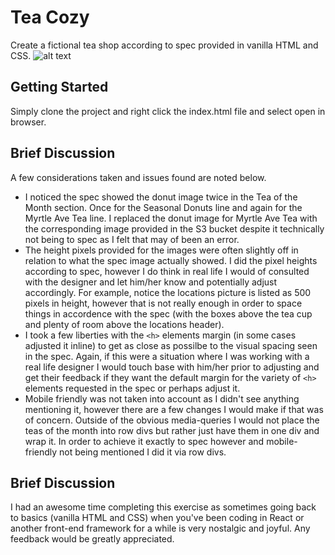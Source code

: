 # Tea Cozy

Create a fictional tea shop according to spec provided in vanilla HTML and CSS.
![alt text](https://s3.amazonaws.com/codecademy-content/courses/freelance-1/unit-4/img-tea-cozy-redline.jpg "Tea Cozy Spec")

## Getting Started

Simply clone the project and right click the index.html file and select open in browser.

## Brief Discussion

A few considerations taken and issues found are noted below.
  * I noticed the spec showed the donut image twice in the Tea of the Month section.  Once for the Seasonal Donuts line and again for the Myrtle Ave Tea line.  I replaced the donut image for Myrtle Ave Tea with the corresponding image provided in the S3 bucket despite it technically not being to spec as I felt that may of been an error.
  * The height pixels provided for the images were often slightly off in relation to what the spec image actually showed.  I did the pixel heights according to spec, however I do think in real life I would of consulted with the designer and let him/her know and potentially adjust accordingly.  For example, notice the locations picture is listed as 500 pixels in height, however that is not really enough in order to space things in accordence with the spec (with the boxes above the tea cup and plenty of room above the locations header).
  * I took a few liberties with the `<h>` elements margin (in some cases adjusted it inline) to get as close as possilbe to the visual spacing seen in the spec.  Again, if this were a situation where I was working with a real life designer I would touch base with him/her prior to adjusting and get their feedback if they want the default margin for the variety of `<h>` elements requested in the spec or perhaps adjust it.
  * Mobile friendly was not taken into account as I didn't see anything mentioning it, however there are a few changes I would make if that was of concern.  Outside of the obvious media-queries I would not place the teas of the month into row divs but rather just have them in one div and wrap it.  In order to achieve it exactly to spec however and mobile-friendly not being mentioned I did it via row divs.

## Brief Discussion

I had an awesome time completing this exercise as sometimes going back to basics (vanilla HTML and CSS) when you've been coding in React or another front-end framework for a while is very nostalgic and joyful.  Any feedback would be greatly appreciated.